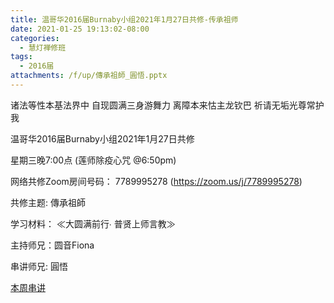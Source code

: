 ```yaml
---
title: 温哥华2016届Burnaby小组2021年1月27日共修-传承祖师
date: 2021-01-25 19:13:02-08:00
categories:
  - 慧灯禅修班
tags:
  - 2016届
attachments: /f/up/傳承祖師_圓悟.pptx
---
```

诸法等性本基法界中 自现圆满三身游舞力 离障本来怙主龙钦巴 祈请无垢光尊常护我

温哥华2016届Burnaby小组2021年1月27日共修 

星期三晚7:00点 (莲师除疫心咒 @6:50pm)

网络共修Zoom房间号码： 7789995278 (<https://zoom.us/j/7789995278>)

共修主题: 傳承祖師


学习材料：
≪大圆满前行∙ 普贤上师言教≫ 　


主持师兄：圆音Fiona

串讲师兄: 圓悟

[本周串讲](http://huidengchanxiu.net/hdv/f/up/傳承祖師_圓悟.pptx)